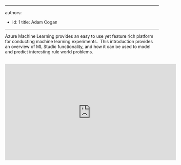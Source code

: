 

---
authors:
  - id: 1
    title: Adam Cogan
---




<span class='intro'> Azure Machine Learning provides an easy to use yet feature rich platform for conducting machine learning experiments. &#160;This introduction provides an overview of ML Studio functionality, and how it can be used to model and predict interesting rule world problems.​<br><br> </span>

<iframe width="560" height="315" src="https&#58;//www.youtube.com/embed/sUN5eIfbVM0?start=4120" frameborder="0"></iframe>​<br>


